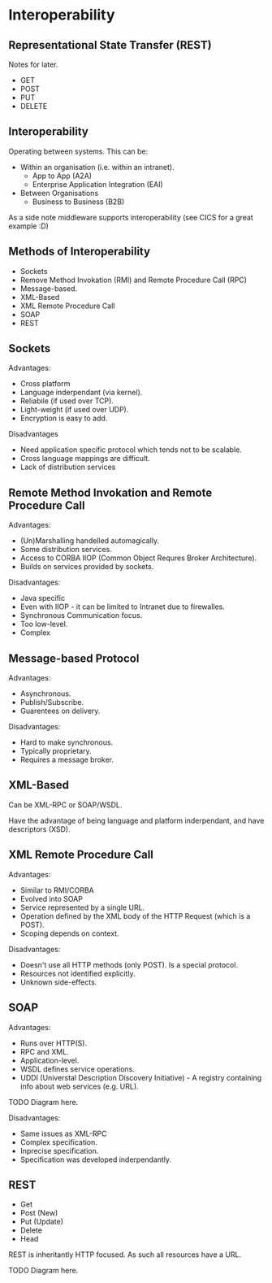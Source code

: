 Interoperability
================


Representational State Transfer (REST)
--------------------------------------
Notes for later.

* GET
* POST
* PUT
* DELETE


Interoperability
----------------

Operating between systems. This can be:

* Within an organisation (i.e. within an intranet).
     * App to App (A2A)
     * Enterprise Application Integration (EAI)
* Between Organisations
     * Business to Business (B2B)

As a side note middleware supports interoperability (see CICS for a great example :D)


Methods of Interoperability
---------------------------

* Sockets
* Remove Method Invokation (RMI) and Remote Procedure Call (RPC)
* Message-based.
* XML-Based
* XML Remote Procedure Call
* SOAP
* REST


Sockets
-------

Advantages:
* Cross platform
* Language inderpendant (via kernel).
* Reliabile (if used over TCP).
* Light-weight (if used over UDP).
* Encryption is easy to add.

Disadvantages
* Need application specific protocol which tends not to be scalable.
* Cross language mappings are difficult.
* Lack of distribution services


Remote Method Invokation and Remote Procedure Call
--------------------------------------------------

Advantages:
* (Un)Marshalling handelled automagically.
* Some distribution services.
* Access to CORBA IIOP (Common Object Requres Broker Architecture).
* Builds on services provided by sockets.

Disadvantages:
* Java specific
* Even with IIOP - it can be limited to Intranet due to firewalles.
* Synchronous Communication focus.
* Too low-level.
* Complex

Message-based Protocol
----------------------

Advantages:
* Asynchronous.
* Publish/Subscribe.
* Guarentees on delivery.

Disadvantages:
* Hard to make synchronous.
* Typically proprietary.
* Requires a message broker.


XML-Based
---------
Can be XML-RPC or SOAP/WSDL.

Have the advantage of being language and platform inderpendant, and have descriptors (XSD).


XML Remote Procedure Call
-------------------------

Advantages:
* Similar to RMI/CORBA
* Evolved into SOAP
* Service represented by a single URL.
* Operation defined by the XML body of the HTTP Request (which is a POST).
* Scoping depends on context.

Disadvantages:
* Doesn't use all HTTP methods (only POST). Is a special protocol.
* Resources not identified explicitly.
* Unknown side-effects.


SOAP
----

Advantages:
* Runs over HTTP(S).
* RPC and XML.
* Application-level.
* WSDL defines service operations.
* UDDI (Universtal Description Discovery Initiative) - A registry containing info about web 
  services (e.g. URL).

TODO Diagram here.

Disadvantages:
* Same issues as XML-RPC
* Complex specification.
* Inprecise specification.
* Specification was developed inderpendantly.

REST
----

* Get
* Post (New)
* Put (Update)
* Delete
* Head

REST is inheritantly HTTP focused. As such all resources have a URL.

TODO Diagram here.


